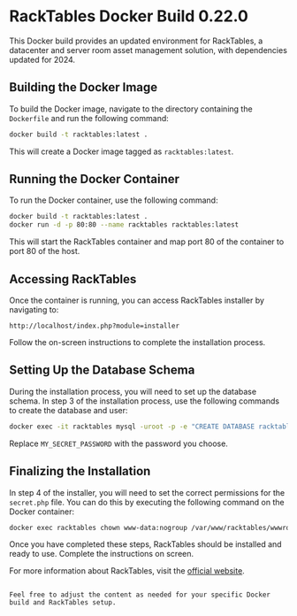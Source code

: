 # RackTables Docker Build 0.22.0

This Docker build provides an updated environment for RackTables, a datacenter and server room asset management solution, with dependencies updated for 2024.

## Building the Docker Image

To build the Docker image, navigate to the directory containing the `Dockerfile` and run the following command:

```bash
docker build -t racktables:latest .
```

This will create a Docker image tagged as `racktables:latest`.

## Running the Docker Container

To run the Docker container, use the following command:

```bash
docker build -t racktables:latest .
docker run -d -p 80:80 --name racktables racktables:latest
```

This will start the RackTables container and map port 80 of the container to port 80 of the host.

## Accessing RackTables

Once the container is running, you can access RackTables installer by navigating to:

```
http://localhost/index.php?module=installer
```

Follow the on-screen instructions to complete the installation process.

## Setting Up the Database Schema

During the installation process, you will need to set up the database schema. In step 3 of the installation process, use the following commands to create the database and user:

```bash
docker exec -it racktables mysql -uroot -p -e "CREATE DATABASE racktables_db CHARACTER SET utf8 COLLATE utf8_general_ci; CREATE USER 'racktables_user'@'localhost' IDENTIFIED BY 'MY_SECRET_PASSWORD'; GRANT ALL PRIVILEGES ON racktables_db.* TO 'racktables_user'@'localhost';"

```

Replace `MY_SECRET_PASSWORD` with the password you choose.

## Finalizing the Installation

In step 4 of the installer, you will need to set the correct permissions for the `secret.php` file. You can do this by executing the following command on the Docker container:

```bash
docker exec racktables chown www-data:nogroup /var/www/racktables/wwwroot/inc/secret.php; chmod 440 /var/www/racktables/wwwroot/inc/secret.php
```

Once you have completed these steps, RackTables should be installed and ready to use. Complete the instructions on screen.

For more information about RackTables, visit the [official website](https://www.racktables.org/).
```

Feel free to adjust the content as needed for your specific Docker build and RackTables setup.
